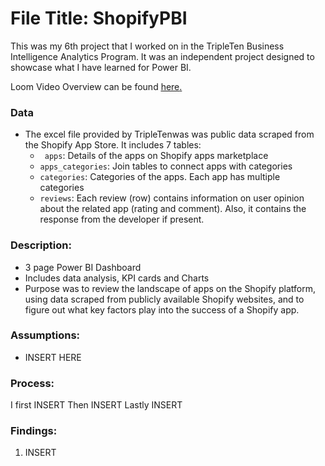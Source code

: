 # File Title: ShopifyPBI

This was my 6th project that I worked on in the TripleTen Business Intelligence Analytics Program. It was an independent project designed to showcase what I have learned for Power BI.

Loom Video Overview can be found <a href='https://www.loom.com/share/ce9c49cdaee940119543cc38f0d34c09?sid=d68d5288-388a-472f-b182-8ce23b8cb7ec' target=_blank><u>here</u>.</a>

### Data
- The excel file provided by TripleTenwas was public data scraped from the Shopify App Store. It includes 7 tables: 
    - ` apps`: Details of the apps on Shopify apps marketplace
    - `apps_categories`: Join tables to connect apps with categories
    - `categories`: Categories of the apps. Each app has multiple categories
    - `reviews`: Each review (row) contains information on user opinion about the related app (rating and comment). Also, it contains the response from the developer if present.

### Description:
- 3 page Power BI Dashboard
- Includes data analysis, KPI cards and Charts
- Purpose was to review the landscape of apps on the Shopify platform, using data scraped from publicly available Shopify websites, and to figure out what key factors play into the success of a Shopify app.

### Assumptions:
- INSERT HERE

### Process:
I first INSERT
Then INSERT
Lastly INSERT

### Findings:
1. INSERT		
